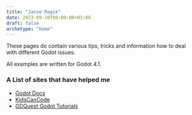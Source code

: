 ```yaml
---
title: "Janze Magik"
date: 2023-09-10T00:00:00+03:00
draft: false
archetype: "home"
---
```


These pages do contain various tips, tricks and information how to deal
with different Godot issues.

All examples are written for Godot 4.1.

### A List of sites that have helped me

* [Godot Docs](https://docs.godotengine.org/en/stable/index.html)
* [KidsCanCode](https://kidscancode.org/godot_recipes/4.x/)
* [GDQuest Godot Tutorials](https://www.gdquest.com/tutorial/godot/)
